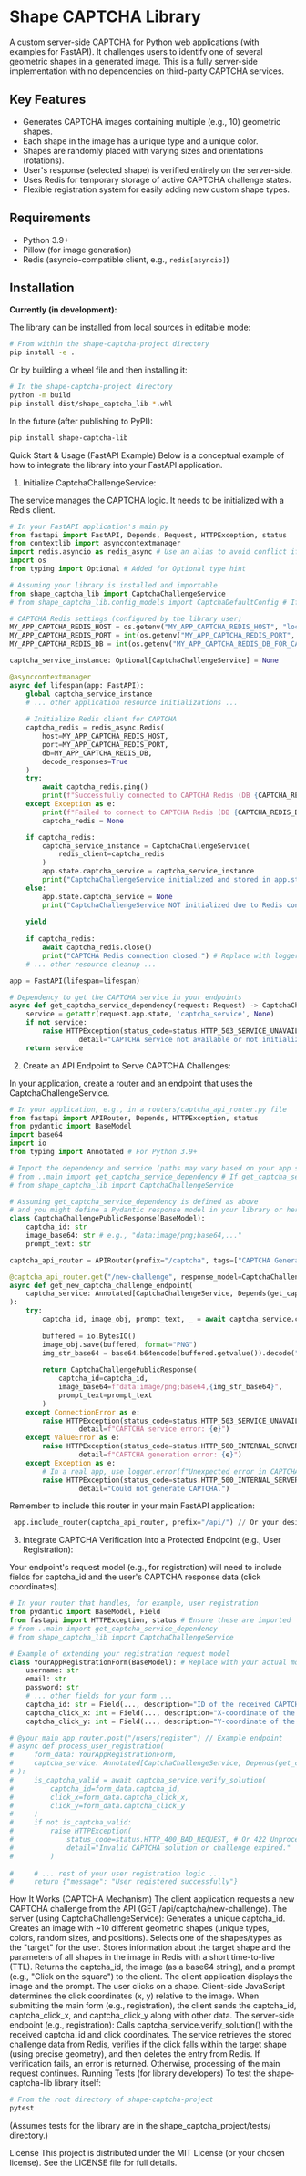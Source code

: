 # Shape CAPTCHA Library

A custom server-side CAPTCHA for Python web applications (with examples for FastAPI). It challenges users to identify one of several geometric shapes in a generated image. This is a fully server-side implementation with no dependencies on third-party CAPTCHA services.

## Key Features

* Generates CAPTCHA images containing multiple (e.g., 10) geometric shapes.
* Each shape in the image has a unique type and a unique color.
* Shapes are randomly placed with varying sizes and orientations (rotations).
* User's response (selected shape) is verified entirely on the server-side.
* Uses Redis for temporary storage of active CAPTCHA challenge states.
* Flexible registration system for easily adding new custom shape types.

## Requirements

* Python 3.9+
* Pillow (for image generation)
* Redis (asyncio-compatible client, e.g., `redis[asyncio]`)

## Installation

**Currently (in development):**

The library can be installed from local sources in editable mode:
```Bash
# From within the shape-captcha-project directory
pip install -e .
```
Or by building a wheel file and then installing it:

```Bash
# In the shape-captcha-project directory
python -m build
pip install dist/shape_captcha_lib-*.whl 
```
In the future (after publishing to PyPI):

```Bash
pip install shape-captcha-lib
```
Quick Start & Usage (FastAPI Example)
Below is a conceptual example of how to integrate the library into your FastAPI application.

1. Initialize CaptchaChallengeService:

The service manages the CAPTCHA logic. It needs to be initialized with a Redis client.

```Python
# In your FastAPI application's main.py
from fastapi import FastAPI, Depends, Request, HTTPException, status
from contextlib import asynccontextmanager
import redis.asyncio as redis_async # Use an alias to avoid conflict if library also uses 'redis'
import os
from typing import Optional # Added for Optional type hint

# Assuming your library is installed and importable
from shape_captcha_lib import CaptchaChallengeService 
# from shape_captcha_lib.config_models import CaptchaDefaultConfig # If you create a config model for the library

# CAPTCHA Redis settings (configured by the library user)
MY_APP_CAPTCHA_REDIS_HOST = os.getenv("MY_APP_CAPTCHA_REDIS_HOST", "localhost")
MY_APP_CAPTCHA_REDIS_PORT = int(os.getenv("MY_APP_CAPTCHA_REDIS_PORT", 6379))
MY_APP_CAPTCHA_REDIS_DB = int(os.getenv("MY_APP_CAPTCHA_REDIS_DB_FOR_CAPTCHA", 2)) # Recommended separate Redis DB

captcha_service_instance: Optional[CaptchaChallengeService] = None

@asynccontextmanager
async def lifespan(app: FastAPI):
    global captcha_service_instance
    # ... other application resource initializations ...
    
    # Initialize Redis client for CAPTCHA
    captcha_redis = redis_async.Redis(
        host=MY_APP_CAPTCHA_REDIS_HOST,
        port=MY_APP_CAPTCHA_REDIS_PORT,
        db=MY_APP_CAPTCHA_REDIS_DB,
        decode_responses=True 
    )
    try:
        await captcha_redis.ping()
        print(f"Successfully connected to CAPTCHA Redis (DB {CAPTCHA_REDIS_DB})") # Replace with logger
    except Exception as e:
        print(f"Failed to connect to CAPTCHA Redis (DB {CAPTCHA_REDIS_DB}): {e}") # Replace with logger
        captcha_redis = None 

    if captcha_redis:
        captcha_service_instance = CaptchaChallengeService(
            redis_client=captcha_redis 
        )
        app.state.captcha_service = captcha_service_instance 
        print("CaptchaChallengeService initialized and stored in app.state") # Replace with logger
    else:
        app.state.captcha_service = None
        print("CaptchaChallengeService NOT initialized due to Redis connection failure.") # Replace with logger
        
    yield 
    
    if captcha_redis:
        await captcha_redis.close()
        print("CAPTCHA Redis connection closed.") # Replace with logger
    # ... other resource cleanup ...

app = FastAPI(lifespan=lifespan)

# Dependency to get the CAPTCHA service in your endpoints
async def get_captcha_service_dependency(request: Request) -> CaptchaChallengeService:
    service = getattr(request.app.state, 'captcha_service', None)
    if not service:
        raise HTTPException(status_code=status.HTTP_503_SERVICE_UNAVAILABLE, 
                 detail="CAPTCHA service not available or not initialized.")
    return service
```
2. Create an API Endpoint to Serve CAPTCHA Challenges:

In your application, create a router and an endpoint that uses the CaptchaChallengeService.

```Python
# In your application, e.g., in a routers/captcha_api_router.py file
from fastapi import APIRouter, Depends, HTTPException, status
from pydantic import BaseModel
import base64
import io
from typing import Annotated # For Python 3.9+

# Import the dependency and service (paths may vary based on your app structure)
# from ..main import get_captcha_service_dependency # If get_captcha_service_dependency in main.py
# from shape_captcha_lib import CaptchaChallengeService 

# Assuming get_captcha_service_dependency is defined as above
# and you might define a Pydantic response model in your library or here:
class CaptchaChallengePublicResponse(BaseModel):
    captcha_id: str
    image_base64: str # e.g., "data:image/png;base64,..."
    prompt_text: str

captcha_api_router = APIRouter(prefix="/captcha", tags=["CAPTCHA Generation"])

@captcha_api_router.get("/new-challenge", response_model=CaptchaChallengePublicResponse)
async def get_new_captcha_challenge_endpoint(
    captcha_service: Annotated[CaptchaChallengeService, Depends(get_captcha_service_dependency)] 
):
    try:
        captcha_id, image_obj, prompt_text, _ = await captcha_service.create_challenge()
        
        buffered = io.BytesIO()
        image_obj.save(buffered, format="PNG")
        img_str_base64 = base64.b64encode(buffered.getvalue()).decode("utf-8")
        
        return CaptchaChallengePublicResponse(
            captcha_id=captcha_id,
            image_base64=f"data:image/png;base64,{img_str_base64}",
            prompt_text=prompt_text
        )
    except ConnectionError as e: 
        raise HTTPException(status_code=status.HTTP_503_SERVICE_UNAVAILABLE, 
                 detail=f"CAPTCHA service error: {e}")
    except ValueError as e: 
        raise HTTPException(status_code=status.HTTP_500_INTERNAL_SERVER_ERROR, 
                 detail=f"CAPTCHA generation error: {e}")
    except Exception as e:
        # In a real app, use logger.error(f"Unexpected error in CAPTCHA endpoint: {e}", exc_info=True)
        raise HTTPException(status_code=status.HTTP_500_INTERNAL_SERVER_ERROR, 
                 detail="Could not generate CAPTCHA.")
```
 Remember to include this router in your main FastAPI application:
```Python
 app.include_router(captcha_api_router, prefix="/api/") // Or your desired API prefix
```
3. Integrate CAPTCHA Verification into a Protected Endpoint (e.g., User Registration):

Your endpoint's request model (e.g., for registration) will need to include fields for captcha_id and the user's CAPTCHA response data (click coordinates).

```Python
# In your router that handles, for example, user registration
from pydantic import BaseModel, Field 
from fastapi import HTTPException, status # Ensure these are imported
# from ..main import get_captcha_service_dependency
# from shape_captcha_lib import CaptchaChallengeService

# Example of extending your registration request model
class YourAppRegistrationForm(BaseModel): # Replace with your actual model name
    username: str
    email: str
    password: str
    # ... other fields for your form ...
    captcha_id: str = Field(..., description="ID of the received CAPTCHA challenge")
    captcha_click_x: int = Field(..., description="X-coordinate of the click on the CAPTCHA image")
    captcha_click_y: int = Field(..., description="Y-coordinate of the click on the CAPTCHA image")

# @your_main_app_router.post("/users/register") // Example endpoint
# async def process_user_registration(
#     form_data: YourAppRegistrationForm,
#     captcha_service: Annotated[CaptchaChallengeService, Depends(get_captcha_service_dependency)]
# ):
#     is_captcha_valid = await captcha_service.verify_solution(
#         captcha_id=form_data.captcha_id,
#         click_x=form_data.captcha_click_x,
#         click_y=form_data.captcha_click_y
#     )
#     if not is_captcha_valid:
#         raise HTTPException(
#             status_code=status.HTTP_400_BAD_REQUEST, # Or 422 Unprocessable Entity
#             detail="Invalid CAPTCHA solution or challenge expired."
#         )
    
#     # ... rest of your user registration logic ...
#     return {"message": "User registered successfully"}
```
How It Works (CAPTCHA Mechanism)
The client application requests a new CAPTCHA challenge from the API (GET /api/captcha/new-challenge).
The server (using CaptchaChallengeService):
Generates a unique captcha_id.
Creates an image with ~10 different geometric shapes (unique types, colors, random sizes, and positions).
Selects one of the shapes/types as the "target" for the user.
Stores information about the target shape and the parameters of all shapes in the image in Redis with a short time-to-live (TTL).
Returns the captcha_id, the image (as a base64 string), and a prompt (e.g., "Click on the square") to the client.
The client application displays the image and the prompt. The user clicks on a shape. Client-side JavaScript determines the click coordinates (x, y) relative to the image.
When submitting the main form (e.g., registration), the client sends the captcha_id, captcha_click_x, and captcha_click_y along with other data.
The server-side endpoint (e.g., registration):
Calls captcha_service.verify_solution() with the received captcha_id and click coordinates.
The service retrieves the stored challenge data from Redis, verifies if the click falls within the target shape (using precise geometry), and then deletes the entry from Redis.
If verification fails, an error is returned. Otherwise, processing of the main request continues.
Running Tests (for library developers)
To test the shape-captcha-lib library itself:

```Bash
# From the root directory of shape-captcha-project
pytest
```
(Assumes tests for the library are in the shape_captcha_project/tests/ directory.)

License
This project is distributed under the MIT License (or your chosen license). See the LICENSE file for full details.
